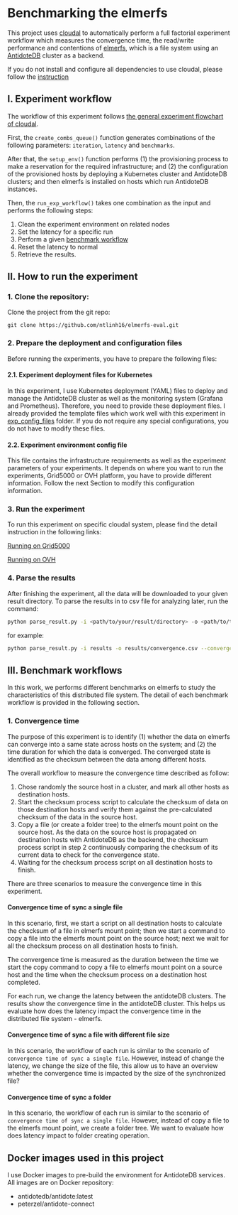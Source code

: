 # Benchmarking the elmerfs

This project uses [cloudal](https://github.com/ntlinh16/cloudal) to automatically perform a full factorial experiment workflow which measures the convergence time, the read/write performance and contentions of [elmerfs](https://github.com/scality/elmerfs), which is a file system using an [AntidoteDB](https://www.antidoteDB.eu/) cluster as a backend.

If you do not install and configure all dependencies to use cloudal, please follow the [instruction](https://github.com/ntlinh16/cloudal)
## I. Experiment workflow

The workflow of this experiment follows [the general experiment flowchart of cloudal](https://github.com/ntlinh16/cloudal/blob/master/docs/technical_detail.md#an-experiment-workflow-with-cloudal).

First, the `create_combs_queue()` function generates combinations of the following parameters: `iteration`, `latency` and `benchmarks`.

After that, the `setup_env()` function performs (1) the provisioning process to make a reservation for the required infrastructure; and (2) the configuration of the provisioned hosts by deploying a Kubernetes cluster and AntidoteDB clusters; and then elmerfs is installed on hosts which run AntidoteDB instances.

Then, the `run_exp_workflow()` takes one combination as the input and performs the following steps:
1. Clean the experiment environment on related nodes
2. Set the latency for a specific run
3. Perform a given [benchmark workflow](https://github.com/ntlinh16/elmerfs-eval#iii-benchmark-workflows)
4. Reset the latency to normal
5. Retrieve the results.

## II. How to run the experiment
### 1. Clone the repository:
Clone the project from the git repo:
```
git clone https://github.com/ntlinh16/elmerfs-eval.git
```
### 2. Prepare the deployment and configuration files

Before running the experiments, you have to prepare the following files:

#### 2.1. Experiment deployment files for Kubernetes

In this experiment, I use Kubernetes deployment (YAML) files to deploy and manage the AntidoteDB cluster as well as the monitoring system (Grafana and Prometheus). Therefore, you need to provide these deployment files. I already provided the template files which work well with this experiment in [exp_config_files](https://github.com/ntlinh16/elmerfs-eval/tree/main/exp_config_files) folder. If you do not require any special configurations, you do not have to modify these files.

#### 2.2. Experiment environment config file

This file contains the infrastructure requirements as well as the experiment parameters of your experiments. It depends on where you want to run the experiments, Grid5000 or OVH platform, you have to provide different information. Follow the next Section to modify this configuration information.

### 3. Run the experiment

To run this experiment on specific cloudal system, please find the detail instruction in the following links:

[Running on Grid5000](https://github.com/ntlinh16/elmerfs-eval/tree/main/grid5k#readme)

[Running on OVH](https://github.com/ntlinh16/elmerfs-eval/blob/tree/main/ovh#readme)

### 4. Parse the results
After finishing the experiment, all the data will be downloaded to your given result directory.
To parse the results in to csv file for analyzing later, run the command:

```bash
python parse_result.py -i <path/to/your/result/directory> -o <path/to/the/output/result/file> OPTION
```
for example:
```bash
python parse_result.py -i results -o results/convergence.csv --convergence
```

## III. Benchmark workflows
In this work, we performs different benchmarks on elmerfs to study the characteristics of this distributed file system. The detail of each benchmark workflow is provided in the following section.
### 1. Convergence time
The purpose of this experiment is to identify (1) whether the data on elmerfs can converge into a same state across hosts on the system; and (2) the time duration for which the data is converged. The converged state is identified as the checksum between the data among different hosts.

The overall workflow to measure the convergence time described as follow:

1. Chose randomly the source host in a cluster, and mark all other hosts as destination hosts.
2. Start the checksum process script to calculate the checksum of data on those destination hosts and verify them against the pre-calculated checksum of the data in the source host.
3. Copy a file (or create a folder tree) to the elmerfs mount point on the source host. As the data on the source host is propagated on destination hosts with AntidoteDB as the backend, the checksum process script in step 2 continuously comparing the checksum of its current data to check for the convergence state. 
4. Waiting for the checksum process script on all destination hosts to finish.

There are three scenarios to measure the convergence time in this experiment.
#### Convergence time of sync a single file
In this scenario, first, we start a script on all destination hosts to calculate the checksum of a file in elmerfs mount point; then we start a command to copy a file into the elmerfs mount point on the source host; next we wait for all the checksum process on all destination hosts to finish.

The convergence time is measured as the duration between the time we start the copy command to copy a file to elmerfs mount point on a source host and the time when the checksum process on a destination host completed. 

For each run, we change the latency between the antidoteDB clusters. The results show the convergence time in the antidoteDB cluster. This helps us evaluate how does the latency impact the convergence time in the distributed file system - elmerfs.

#### Convergence time of sync a file with different file size
In this scenario, the workflow of each run is similar to the scenario of `convergence time of sync a single file`. However, instead of change the latency, we change the size of the file, this allow us to have an overview whether the convergence time is impacted by the size of the synchronized file?

#### Convergence time of sync a folder

In this scenario, the workflow of each run is similar to the scenario of `convergence time of sync a single file`. However, instead of copy a file to the elmerfs mount point, we create a folder tree. We want to evaluate how does latency impact to folder creating operation.

## Docker images used in this project
I use Docker images to pre-build the environment for AntidoteDB services. All images are on Docker repository:

* antidotedb/antidote:latest
* peterzel/antidote-connect


